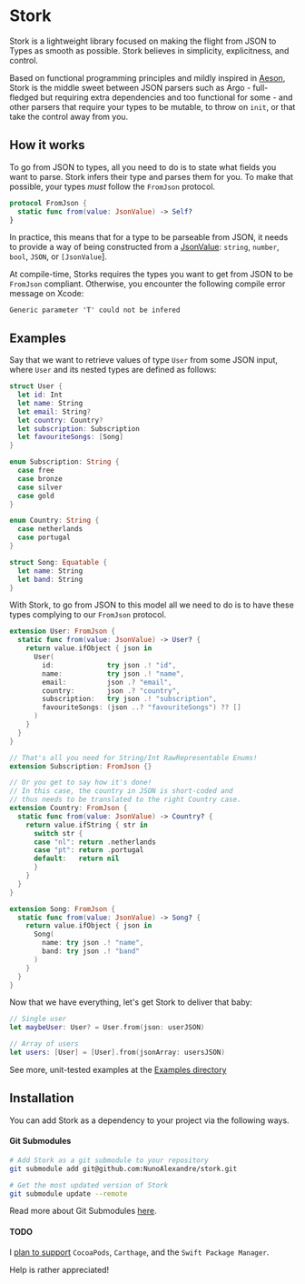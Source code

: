 # Stork
Stork is a lightweight library focused on making the flight from JSON to Types as smooth as possible. Stork believes in simplicity, explicitness, and control.

Based on functional programming principles and mildly inspired in [Aeson](http://hackage.haskell.org/package/aeson), Stork is the middle sweet between JSON parsers such as Argo - full-fledged but requiring extra dependencies and too functional for some - and other parsers that require your types to be mutable, to throw on `init`, or that take the control away from you.

## How it works

To go from JSON to types, all you need to do is to state what fields you want to parse. Stork infers their type and parses them for you. To make that possible, your types _must_ follow the `FromJson` protocol.

``` swift
protocol FromJson {
  static func from(value: JsonValue) -> Self?
}
```

In practice, this means that for a type to be parseable from JSON, it needs to provide a way of being constructed from a [JsonValue](/Stork/Stork/Source/JsonValue.swift):
`string`, `number`, `bool`, `JSON`, or `[JsonValue`].

At compile-time, Storks requires the types you want to get from JSON to be `FromJson` compliant. Otherwise, you encounter the following compile error message on Xcode:

```
Generic parameter 'T' could not be infered
```

## Examples

Say that we want to retrieve values of type `User` from some JSON input, where `User` and its nested types are defined as follows:

``` swift
struct User {
  let id: Int
  let name: String
  let email: String?
  let country: Country?
  let subscription: Subscription
  let favouriteSongs: [Song]
}

enum Subscription: String {
  case free
  case bronze
  case silver
  case gold
}

enum Country: String {
  case netherlands
  case portugal
}

struct Song: Equatable {
  let name: String
  let band: String
}
```

With Stork, to go from JSON to this model all we need to do is to have these types complying to our `FromJson` protocol.

``` swift
extension User: FromJson {
  static func from(value: JsonValue) -> User? {
    return value.ifObject { json in
      User(
        id:             try json .! "id",
        name:           try json .! "name",
        email:          json .? "email",
        country:        json .? "country",
        subscription:   try json .! "subscription",
        favouriteSongs: (json ..? "favouriteSongs") ?? []
      )
    }
  }
}

// That's all you need for String/Int RawRepresentable Enums!
extension Subscription: FromJson {}

// Or you get to say how it's done!
// In this case, the country in JSON is short-coded and
// thus needs to be translated to the right Country case.
extension Country: FromJson {
  static func from(value: JsonValue) -> Country? {
    return value.ifString { str in
      switch str {
      case "nl": return .netherlands
      case "pt": return .portugal
      default:   return nil
      }
    }
  }
}

extension Song: FromJson {
  static func from(value: JsonValue) -> Song? {
    return value.ifObject { json in
      Song(
        name: try json .! "name",
        band: try json .! "band"
      )
    }
  }
}
```

Now that we have everything, let's get Stork to deliver that baby:

``` swift
// Single user
let maybeUser: User? = User.from(json: userJSON)

// Array of users
let users: [User] = [User].from(jsonArray: usersJSON)
```

See more, unit-tested examples at the [Examples directory](/Stork/StorkTests/Examples)

## Installation

You can add Stork as a dependency to your project via the following ways.

#### Git Submodules

``` bash
# Add Stork as a git submodule to your repository
git submodule add git@github.com:NunoAlexandre/stork.git
```

``` bash
# Get the most updated version of Stork
git submodule update --remote
```

Read more about Git Submodules [here](https://git-scm.com/book/en/v2/Git-Tools-Submodules).

#### TODO

I [plan to support](https://github.com/NunoAlexandre/stork/issues/6) `CocoaPods`, `Carthage`, and the `Swift Package Manager`.

Help is rather appreciated!
